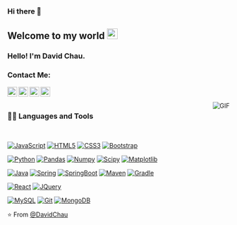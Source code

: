 ### Hi there 👋
   
## Welcome to my world <img src="https://github.com/TheDudeThatCode/TheDudeThatCode/blob/master/Assets/Earth.gif" width="24px">

### Hello! I'm David Chau.

### Contact Me:
<a href="#">
  <img align="left" alt="David Chau | Twitter" width="22px" src="https://cdn.jsdelivr.net/npm/simple-icons@v3/icons/twitter.svg" />
</a>
<a href="https://www.linkedin.com/in/d%C6%B0%C6%A1ng-david-4a9533201/">
  <img align="left" alt="David Chau" width="22px" src="https://cdn.jsdelivr.net/npm/simple-icons@v3/icons/linkedin.svg" />
</a>
<a href="https://www.facebook.com/davidz213/">
  <img align="left" alt="David Chau" width="22px" src="https://cdn.jsdelivr.net/npm/simple-icons@v3/icons/facebook.svg" />
</a>
<a href="#">
  <img align="left" alt="David Chau" width="22px" src="https://cdn.jsdelivr.net/npm/simple-icons@v3/icons/instagram.svg" />
</a>

<br />
<br />

  <img align="right" alt="GIF" src="https://media.giphy.com/media/836HiJc7pgzy8iNXCn/giphy.gif" />
  
### 👨‍💻 Languages and Tools

<br />

[![JavaScript](https://img.shields.io/badge/-JavaScript-black?style=flat&logo=javascript&link=https://github.com/davidchau21)](https://github.com/davidchau21) 
[![HTML5](https://img.shields.io/badge/-HTML5-E34F26?style=flat&logo=html5&logoColor=white&link=https://github.com/davidchau21)](https://github.com/davidchau21) 
[![CSS3](https://img.shields.io/badge/-CSS3-1572B6?style=flat&logo=css3&link=https://github.com/davidchau21)](https://github.com/davidchau21) 
[![Bootstrap](https://img.shields.io/badge/-Bootstrap-563D7C?style=flat&logo=bootstrap&link=https://github.com/davidchau21)](https://github.com/davidchau21) 

[![Python](https://img.shields.io/badge/-Python-black?style=flat&logo=python&link=https://github.com/davidchau21)](https://github.com/davidchau21)
[![Pandas](https://img.shields.io/badge/-Pandas-150458?style=flat&logo=Pandas&link=https://github.com/davidchau21)](https://github.com/davidchau21)
[![Numpy](https://img.shields.io/badge/-Numpy-lightgray?style=flat&logo=Numpy&logoColor=white&link=https://github.com/davidchau21)](https://github.com/davidchau21)
[![Scipy](https://img.shields.io/badge/-Scipy-blue?style=flat&logo=Scipy&logoColor=white&link=https://github.com/davidchau21)](https://github.com/davidchau21)
[![Matplotlib](https://img.shields.io/badge/-Matplotlib-black?style=flat&logo=Matplotlib&logoColor=white&link=https://github.com/davidchau21)](https://github.com/davidchau21)

[![Java](https://img.shields.io/badge/Java-orange?style=flat&logo=java&logoColor=white&link=https://github.com/Quananhle/davidchau21)](https://github.com/davidchau21) 
[![Spring](https://img.shields.io/badge/-Spring-lightgray?style=flat&logo=spring&link=https://github.com/davidchau21)](https://github.com/davidchau21)
[![SpringBoot](https://img.shields.io/badge/-Springboot-black?style=flat&logo=springboot&link=https://github.com/davidchau21)](https://github.com/davidchau21)
[![Maven](https://img.shields.io/badge/Maven-C71A36?style=flat&logo=apache-maven&link=hhttps://github.com/davidchau21)](https://github.com/davidchau21) 
[![Gradle](https://img.shields.io/badge/Gradle-02303A?style=flat&logo=gradle&link=hhttps://github.com/davidchau21)](https://github.com/davidchau21)

[![React](https://img.shields.io/badge/-React-black?style=flat&logo=react&link=https://github.com/davidchau21)](https://github.com/davidchau21) 
[![JQuery](https://img.shields.io/badge/-JQuery-blue?style=flat&logo=jquery&link=https://github.com/davidchau21)](https://github.com/davidchau21) 
<!--
[![Nodejs](https://img.shields.io/badge/-Nodejs-green?style=flat&logo=Node.js&link=https://github.com/davidchau21)](https://github.com/davidchau21) 
[![Docker](https://img.shields.io/badge/-Docker-black?style=flat&logo=docker&link=https://github.com/davidchau21)](https://github.com/davidchau21) 
[![JSON](https://img.shields.io/badge/-json-02569B?style=flat&logo=json&link=https://github.com/davidchau21)](https://github.com/davidchau21)
-->
[![MySQL](https://img.shields.io/badge/-MySQL-black?style=flat&logo=mysql&link=https://github.com/davidchau21)](https://github.com/davidchau21)
[![Git](https://img.shields.io/badge/-Git-black?style=flat&logo=git&link=https://github.com/davidchau21)](https://github.com/davidchau21) 
[![MongoDB](https://img.shields.io/badge/-MongoDB-FCA121?style=flat&logo=mongodb&link=https://github.com/davidchau21)](https://github.com/davidchau21) 

⭐️ From [@DavidChau](https://github.com/davidchau21)
<!--
**davidchau21/davidchau21** is a ✨ _special_ ✨ repository because its `README.md` (this file) appears on your GitHub profile.

Here are some ideas to get you started:

- 🔭 I’m currently working on ...
- 🌱 I’m currently learning ...
- 👯 I’m looking to collaborate on ...
- 🤔 I’m looking for help with ...
- 💬 Ask me about ...
- 📫 How to reach me: ...
- 😄 Pronouns: ...
- ⚡ Fun fact: ...
-->
